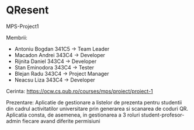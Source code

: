 # QResent
MPS-Project1

Membrii:
- Antoniu Bogdan 341C5 -> Team Leader
- Macadon Andrei 343C4 -> Developer
- Rijnita Daniel 343C4 -> Developer
- Stan Eminodora 343C4 -> Tester
- Blejan Radu 343C4 -> Project Manager
- Neacsu Liza 343C4 -> Developer

Cerinta:
https://ocw.cs.pub.ro/courses/mps/proiect/proiect-1

Prezentare:
Aplicatie de gestionare a listelor de prezenta pentru studentii din cadrul activitatilor universitare prin generarea si scanarea de coduri QR.
Aplicatia consta, de asemenea, in gestionarea a 3 roluri student-profesor-admin fiecare avand diferite permisiuni


